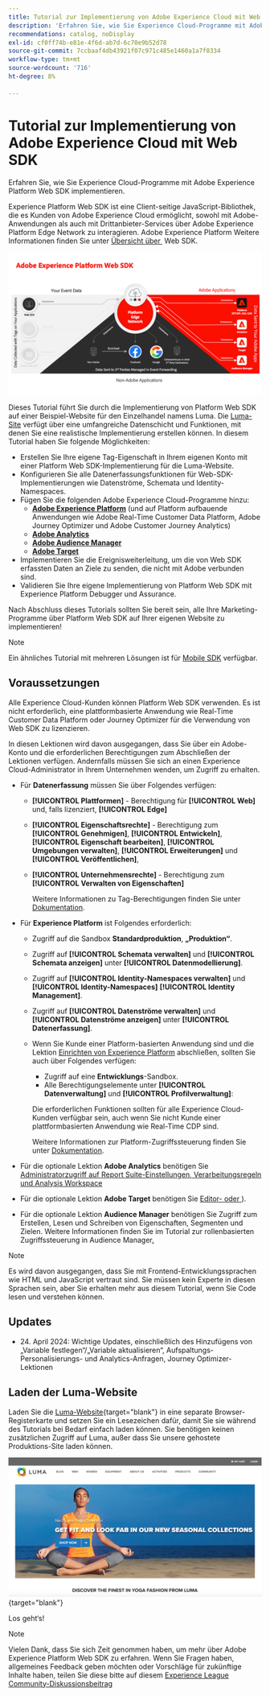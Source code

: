 ```yaml
---
title: Tutorial zur Implementierung von Adobe Experience Cloud mit Web SDK
description: 'Erfahren Sie, wie Sie Experience Cloud-Programme mit Adobe Experience Platform Web SDK implementieren. '
recommendations: catalog, noDisplay
exl-id: cf0ff74b-e81e-4f6d-ab7d-6c70e9b52d78
source-git-commit: 7ccbaaf4db43921f07c971c485e1460a1a7f0334
workflow-type: tm+mt
source-wordcount: '716'
ht-degree: 8%

---
```


# Tutorial zur Implementierung von Adobe Experience Cloud mit Web SDK

Erfahren Sie, wie Sie Experience Cloud-Programme mit Adobe Experience Platform Web SDK implementieren. 

Experience Platform Web SDK ist eine Client-seitige JavaScript-Bibliothek, die es Kunden von Adobe Experience Cloud ermöglicht, sowohl mit Adobe-Anwendungen als auch mit Drittanbieter-Services über Adobe Experience Platform Edge Network zu interagieren. Adobe Experience Platform Weitere Informationen finden Sie unter [Übersicht über &#x200B;](https://experienceleague.adobe.com/de/docs/experience-platform/edge/home) Web SDK.

![Architektur von Experience Platform Web SDK](assets/dc-websdk.png)

Dieses Tutorial führt Sie durch die Implementierung von Platform Web SDK auf einer Beispiel-Website für den Einzelhandel namens Luma. Die [Luma-Site](https://luma.enablementadobe.com/content/luma/us/en.html) verfügt über eine umfangreiche Datenschicht und Funktionen, mit denen Sie eine realistische Implementierung erstellen können. In diesem Tutorial haben Sie folgende Möglichkeiten:

* Erstellen Sie Ihre eigene Tag-Eigenschaft in Ihrem eigenen Konto mit einer Platform Web SDK-Implementierung für die Luma-Website.
* Konfigurieren Sie alle Datenerfassungsfunktionen für Web-SDK-Implementierungen wie Datenströme, Schemata und Identity-Namespaces.
* Fügen Sie die folgenden Adobe Experience Cloud-Programme hinzu:
   * **[Adobe Experience Platform](setup-experience-platform.md)** (und auf Platform aufbauende Anwendungen wie Adobe Real-Time Customer Data Platform, Adobe Journey Optimizer und Adobe Customer Journey Analytics)
   * **[Adobe Analytics](setup-analytics.md)**
   * **[Adobe Audience Manager](setup-audience-manager.md)**
   * **[Adobe Target](setup-target.md)**
* Implementieren Sie die Ereignisweiterleitung, um die von Web SDK erfassten Daten an Ziele zu senden, die nicht mit Adobe verbunden sind.
* Validieren Sie Ihre eigene Implementierung von Platform Web SDK mit Experience Platform Debugger und Assurance.

Nach Abschluss dieses Tutorials sollten Sie bereit sein, alle Ihre Marketing-Programme über Platform Web SDK auf Ihrer eigenen Website zu implementieren!


>[!NOTE]
>
>Ein ähnliches Tutorial mit mehreren Lösungen ist für [Mobile SDK](../tutorial-mobile-sdk/overview.md) verfügbar.

## Voraussetzungen

Alle Experience Cloud-Kunden können Platform Web SDK verwenden. Es ist nicht erforderlich, eine plattformbasierte Anwendung wie Real-Time Customer Data Platform oder Journey Optimizer für die Verwendung von Web SDK zu lizenzieren.

In diesen Lektionen wird davon ausgegangen, dass Sie über ein Adobe-Konto und die erforderlichen Berechtigungen zum Abschließen der Lektionen verfügen. Andernfalls müssen Sie sich an einen Experience Cloud-Administrator in Ihrem Unternehmen wenden, um Zugriff zu erhalten.

* Für **Datenerfassung** müssen Sie über Folgendes verfügen:
   * **[!UICONTROL Plattformen]** - Berechtigung für **[!UICONTROL Web]** und, falls lizenziert, **[!UICONTROL Edge]**
   * **[!UICONTROL Eigenschaftsrechte]** - Berechtigung zum **[!UICONTROL Genehmigen]**, **[!UICONTROL Entwickeln]**, **[!UICONTROL Eigenschaft bearbeiten]**, **[!UICONTROL Umgebungen verwalten]**, **[!UICONTROL Erweiterungen]** und **[!UICONTROL Veröffentlichen]**,
   * **[!UICONTROL Unternehmensrechte]** - Berechtigung zum **[!UICONTROL Verwalten von Eigenschaften]**

     Weitere Informationen zu Tag-Berechtigungen finden Sie unter [Dokumentation](https://experienceleague.adobe.com/de/docs/experience-platform/tags/admin/user-permissions).

* Für **Experience Platform** ist Folgendes erforderlich:

   * Zugriff auf die Sandbox **Standardproduktion**, **„Produktion“**.
   * Zugriff auf **[!UICONTROL Schemata verwalten]** und **[!UICONTROL Schemata anzeigen]** unter **[!UICONTROL Datenmodellierung]**.
   * Zugriff auf **[!UICONTROL Identity-Namespaces verwalten]** und **[!UICONTROL Identity-Namespaces]** **[!UICONTROL Identity Management]**.
   * Zugriff auf **[!UICONTROL Datenströme verwalten]** und **[!UICONTROL Datenströme anzeigen]** unter **[!UICONTROL Datenerfassung]**.
   * Wenn Sie Kunde einer Platform-basierten Anwendung sind und die Lektion [Einrichten von Experience Platform](setup-experience-platform.md) abschließen, sollten Sie auch über Folgendes verfügen:
      * Zugriff auf eine **Entwicklungs**-Sandbox.
      * Alle Berechtigungselemente unter **[!UICONTROL Datenverwaltung]** und **[!UICONTROL Profilverwaltung]**:

     Die erforderlichen Funktionen sollten für alle Experience Cloud-Kunden verfügbar sein, auch wenn Sie nicht Kunde einer plattformbasierten Anwendung wie Real-Time CDP sind.

     Weitere Informationen zur Platform-Zugriffssteuerung finden Sie unter [Dokumentation](https://experienceleague.adobe.com/de/docs/experience-platform/access-control/home).

* Für die optionale Lektion **Adobe Analytics** benötigen Sie [Administratorzugriff auf Report Suite-Einstellungen, Verarbeitungsregeln und Analysis Workspace](https://experienceleague.adobe.com/de/docs/analytics/admin/admin-console/home)

* Für die optionale Lektion **Adobe Target** benötigen Sie [Editor- oder &#x200B;](https://experienceleague.adobe.com/de/docs/target/using/administer/manage-users/enterprise/properties-overview#section_8C425E43E5DD4111BBFC734A2B7ABC80)).

* Für die optionale Lektion **Audience Manager** benötigen Sie Zugriff zum Erstellen, Lesen und Schreiben von Eigenschaften, Segmenten und Zielen. Weitere Informationen finden Sie im Tutorial zur rollenbasierten Zugriffssteuerung in Audience Manager[.](https://experienceleague.adobe.com/de/docs/audience-manager-learn/tutorials/setup-and-admin/user-management/setting-permissions-with-role-based-access-control)


>[!NOTE]
>
>Es wird davon ausgegangen, dass Sie mit Frontend-Entwicklungssprachen wie HTML und JavaScript vertraut sind. Sie müssen kein Experte in diesen Sprachen sein, aber Sie erhalten mehr aus diesem Tutorial, wenn Sie Code lesen und verstehen können.

## Updates

* &#x200B;24. April 2024: Wichtige Updates, einschließlich des Hinzufügens von „Variable festlegen“/„Variable aktualisieren“, Aufspaltungs-Personalisierungs- und Analytics-Anfragen, Journey Optimizer-Lektionen

## Laden der Luma-Website

Laden Sie die [Luma-Website](https://luma.enablementadobe.com/content/luma/us/en.html){target="blank"} in eine separate Browser-Registerkarte und setzen Sie ein Lesezeichen dafür, damit Sie sie während des Tutorials bei Bedarf einfach laden können. Sie benötigen keinen zusätzlichen Zugriff auf Luma, außer dass Sie unsere gehostete Produktions-Site laden können.

[![Luma-Website](assets/old-overview-luma.png)](https://luma.enablementadobe.com/content/luma/us/en.html){target="blank"}

Los geht‘s!

>[!NOTE]
>
>Vielen Dank, dass Sie sich Zeit genommen haben, um mehr über Adobe Experience Platform Web SDK zu erfahren. Wenn Sie Fragen haben, allgemeines Feedback geben möchten oder Vorschläge für zukünftige Inhalte haben, teilen Sie diese bitte auf diesem [Experience League Community-Diskussionsbeitrag](https://experienceleaguecommunities.adobe.com/t5/adobe-experience-platform-data/tutorial-discussion-implement-adobe-experience-cloud-with-web/td-p/444996?profile.language=de)
